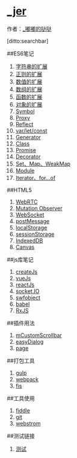 # [_jer]()

作者：[_嘟嘟的哒哒](http://www.isyxf.com)

[ditto:searchbar]

##ES6笔记

1. [字符串的扩展](#docs/es6_string)
1. [正则的扩展](#docs/es6_regex)
1. [数值的扩展](#docs/es6_number)
1. [数组的扩展](#docs/es6_array)
1. [函数的扩展](#docs/es6_function)
1. [对象的扩展](#docs/es6_object)
1. [Symbol](#docs/es6_symbol)
1. [Proxy](#docs/es6_proxy)
1. [Reflect](#docs/es6_reflect)
1. [var/let/const](#docs/es6_var_let_const)
1. [Generator](#docs/es6_generator)
1. [Class](#docs/es6_class)
1. [Promise](#docs/es6_promise)
1. [Decorator](#docs/es6_decorator)
1. [Set、Map、WeakMap](#docs/es6_decorator)
1. [Module](#docs/es6_module)
1. [Iterator、for...of](#docs/es6_Iterator_for_of)

##HTML5

1. [WebRTC](#docs/html5_webrtc)
1. [Mutation Observer](#docs/html5_mutation_observer)
1. [WebSocket](#docs/html5_mutation_webSocket)
1. [postMessage](#docs/html5_postMessage)
1. [localStorage](#docs/html5_localStorage)
1. [sessionStorage](#docs/html5_sessionStorage)
1. [IndexedDB](#docs/html5_indexedDB)
1. [Canvas](#docs/html5_canvas)


##js库笔记

1. [createJs](#docs/lib_createJs)
1. [vueJs](#docs/lib_vueJs)
1. [reactJs](#docs/lib_reactJs)
1. [socket.IO](#docs/lib_socket_IO)
1. [swfobject](#docs/lib_swfobject)
1. [babel](#docs/lib_babel)
1. [RxJS](#docs/lib_RxJS)

##插件用法

1. [mCustomScrollbar](#docs/plugin_mCustomScrollbar)
1. [easyDialog](#docs/plugin_easyDialog)
1. [page](#docs/plugin_page)

##打包工具

1. [gulp](#docs/pack_gulp)
1. [webpack](#docs/pack_webpack)
1. [fis](#docs/pack_fis)

##工具使用

1. [fiddle](#docs/tool_fiddle)
1. [git](#docs/git_fiddle)
1. [webstrom](#docs/git_webstrom)

##测试链接
1. [测试](#docs/var_let_const)
